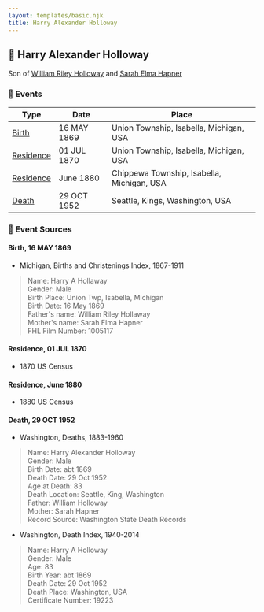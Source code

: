 ```yaml
---
layout: templates/basic.njk
title: Harry Alexander Holloway
---
```

## 🔵 Harry Alexander Holloway

Son of [William Riley Holloway](/people/9/90949012) and [Sarah Elma Hapner](/people/2/20173654)

### 📆 Events

Type | Date | Place
------ | ------ | ------
[Birth](#event-event-2) | 16 MAY 1869 | Union Township, Isabella, Michigan, USA
[Residence](#event-event-0) | 01 JUL 1870 | Union Township, Isabella, Michigan, USA
[Residence](#event-event-1) | June 1880 | Chippewa Township, Isabella, Michigan, USA
[Death](#event-event-5) | 29 OCT 1952 | Seattle, Kings, Washington, USA

### 📰 Event Sources

#### <a id="event-event-2"></a> Birth, 16 MAY 1869
* Michigan, Births and Christenings Index, 1867-1911
>   
  > Name: Harry A Hollaway  
  > Gender: Male  
  > Birth Place: Union Twp, Isabella, Michigan  
  > Birth Date: 16 May 1869  
  > Father's name: William Riley Hollaway  
  > Mother's name: Sarah Elma Hapner  
  > FHL Film Number: 1005117

#### <a id="event-event-0"></a> Residence, 01 JUL 1870
* 1870 US Census

#### <a id="event-event-1"></a> Residence, June 1880
* 1880 US Census

#### <a id="event-event-5"></a> Death, 29 OCT 1952
* Washington, Deaths, 1883-1960
>   
  > Name: Harry Alexander Holloway  
  > Gender: Male  
  > Birth Date: abt 1869  
  > Death Date: 29 Oct 1952  
  > Age at Death: 83  
  > Death Location: Seattle, King, Washington  
  > Father: William Holloway  
  > Mother: Sarah Hapner  
  > Record Source: Washington State Death Records
* Washington, Death Index, 1940-2014
>   
  > Name: Harry A Holloway  
  > Gender: Male  
  > Age: 83  
  > Birth Year: abt 1869  
  > Death Date: 29 Oct 1952  
  > Death Place: Washington, USA  
  > Certificate Number: 19223